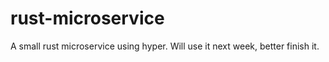 # rust-microservice
A small rust microservice using hyper. Will use it next week, better finish it.
